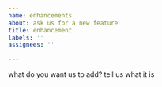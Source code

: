 ```yaml
---
name: enhancements
about: ask us for a new feature
title: enhancement
labels: ''
assignees: ''

---
```


what do you want us to add?
tell us what it is
